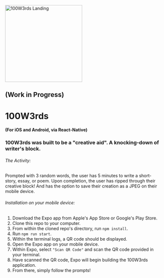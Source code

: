 <img alt="100W3rds Landing" src="https://i.imgur.com/97T307F.png" width="250">

## (Work in Progress)

# 100W3rds
#### (For iOS and Android, via React-Native)

### 100W3rds was built to be a "creative aid".  A knocking-down of writer's block.


###### The Activity:
Prompted with 3 random words, the user has 5 minutes to write a short-story, essay, or poem.
Upon completion, the user has ripped through their creative block!  And has the option to save their creation as a JPEG on their mobile device.

###### Installation on your mobile device:
1. Download the Expo app from Apple's App Store or Google's Play Store.
2. Clone this repo to your computer.
3. From within the cloned repo's directory, run `npm install`.
4. Run `npm run start`.
5. Within the terminal logs, a QR code should be displayed.
6. Open the Expo app on your mobile device.
7. Within Expo, select `"Scan QR Code"` and scan the QR code provided in your terminal.
8. Have scanned the QR code, Expo will begin building the 100W3rds application.
9. From there, simply follow the prompts!




